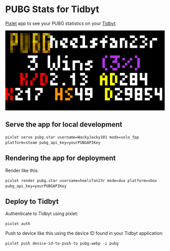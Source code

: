 # PUBG Stats for Tidbyt

[Pixlet](https://github.com/tidbyt/pixlet) app to see your PUBG statistics on your [Tidbyt](https://tidbyt.com/)

![Example Render](pubg.gif "Example Render of the app")

## Serve the app for local development

`pixlet serve pubg.star username=WackyJacky101 mode=solo_fpp platform=steam pubg_api_key=yourPUBGAPIKey`

## Rendering the app for deployment

Render like this:

`pixlet render pubg.star username=heelsfan23r mode=duo platform=xbox pubg_api_key=yourPUBGAPIKey`

## Deploy to Tidbyt

Authenticate to Tidbyt using pixlet:

`pixlet auth`

Push to device like this using the device ID found in your Tidbyt application:

`pixlet push device-id-to-push-to pubg.webp -i pubg`
